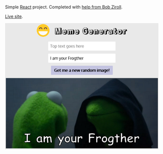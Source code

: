 Simple [React](https://reactjs.org/) project. Completed with [help from Bob Ziroll](https://www.freecodecamp.org/news/learn-react-by-building-a-meme-generator/).

[Live site](https://jsweeney-meme-generator.netlify.app/).

![screenshot](public/readme-screenshot.png)
